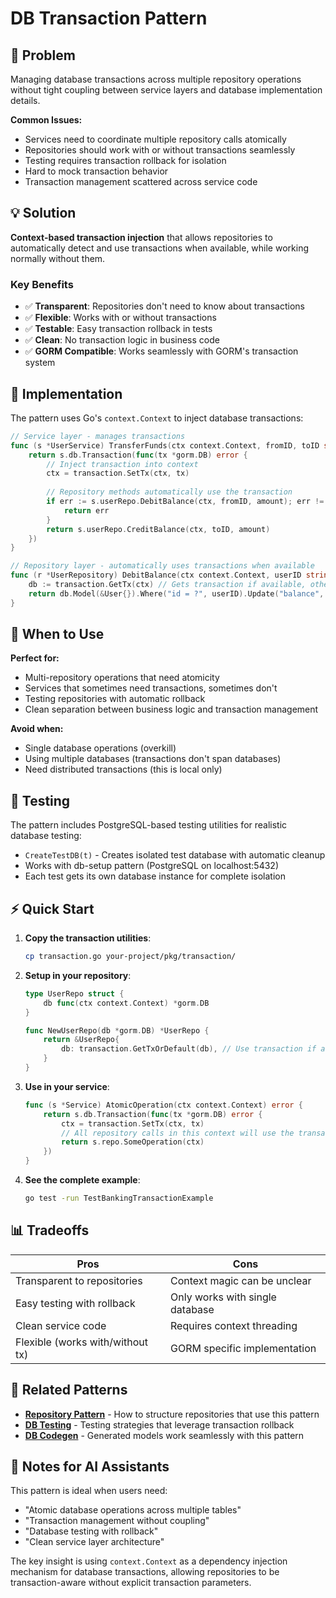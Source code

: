 # DB Transaction Pattern

## 🎯 Problem

Managing database transactions across multiple repository operations without tight coupling between service layers and database implementation details.

**Common Issues:**
- Services need to coordinate multiple repository calls atomically  
- Repositories should work with or without transactions seamlessly
- Testing requires transaction rollback for isolation
- Hard to mock transaction behavior
- Transaction management scattered across service code

## 💡 Solution

**Context-based transaction injection** that allows repositories to automatically detect and use transactions when available, while working normally without them.

### Key Benefits
- ✅ **Transparent**: Repositories don't need to know about transactions
- ✅ **Flexible**: Works with or without transactions
- ✅ **Testable**: Easy transaction rollback in tests
- ✅ **Clean**: No transaction logic in business code
- ✅ **GORM Compatible**: Works seamlessly with GORM's transaction system

## 🔧 Implementation

The pattern uses Go's `context.Context` to inject database transactions:

```go
// Service layer - manages transactions
func (s *UserService) TransferFunds(ctx context.Context, fromID, toID string, amount decimal.Decimal) error {
    return s.db.Transaction(func(tx *gorm.DB) error {
        // Inject transaction into context
        ctx = transaction.SetTx(ctx, tx)
        
        // Repository methods automatically use the transaction
        if err := s.userRepo.DebitBalance(ctx, fromID, amount); err != nil {
            return err
        }
        return s.userRepo.CreditBalance(ctx, toID, amount)
    })
}

// Repository layer - automatically uses transactions when available
func (r *UserRepository) DebitBalance(ctx context.Context, userID string, amount decimal.Decimal) error {
    db := transaction.GetTx(ctx) // Gets transaction if available, otherwise regular DB
    return db.Model(&User{}).Where("id = ?", userID).Update("balance", gorm.Expr("balance - ?", amount)).Error
}
```

## 🚀 When to Use

**Perfect for:**
- Multi-repository operations that need atomicity
- Services that sometimes need transactions, sometimes don't  
- Testing repositories with automatic rollback
- Clean separation between business logic and transaction management

**Avoid when:**
- Single database operations (overkill)
- Using multiple databases (transactions don't span databases)
- Need distributed transactions (this is local only)

## 🧪 Testing

The pattern includes PostgreSQL-based testing utilities for realistic database testing:
- `CreateTestDB(t)` - Creates isolated test database with automatic cleanup
- Works with db-setup pattern (PostgreSQL on localhost:5432)
- Each test gets its own database instance for complete isolation

## ⚡ Quick Start

1. **Copy the transaction utilities**:
   ```bash
   cp transaction.go your-project/pkg/transaction/
   ```

2. **Setup in your repository**:
   ```go
   type UserRepo struct {
       db func(ctx context.Context) *gorm.DB
   }

   func NewUserRepo(db *gorm.DB) *UserRepo {
       return &UserRepo{
           db: transaction.GetTxOrDefault(db), // Use transaction if available, otherwise default DB
       }
   }
   ```

3. **Use in your service**:
   ```go
   func (s *Service) AtomicOperation(ctx context.Context) error {
       return s.db.Transaction(func(tx *gorm.DB) error {
           ctx = transaction.SetTx(ctx, tx)
           // All repository calls in this context will use the transaction
           return s.repo.SomeOperation(ctx)
       })
   }
   ```

4. **See the complete example**:
   ```bash
   go test -run TestBankingTransactionExample
   ```

## 📊 Tradeoffs

| Pros | Cons |
|------|------|
| Transparent to repositories | Context magic can be unclear |
| Easy testing with rollback | Only works with single database |
| Clean service code | Requires context threading |
| Flexible (works with/without tx) | GORM specific implementation |

## 🔗 Related Patterns

- **[Repository Pattern](../repository-pattern/)** - How to structure repositories that use this pattern
- **[DB Testing](../db-testing/)** - Testing strategies that leverage transaction rollback
- **[DB Codegen](../db-codegen/)** - Generated models work seamlessly with this pattern

## 📝 Notes for AI Assistants

This pattern is ideal when users need:
- "Atomic database operations across multiple tables"
- "Transaction management without coupling"  
- "Database testing with rollback"
- "Clean service layer architecture"

The key insight is using `context.Context` as a dependency injection mechanism for database transactions, allowing repositories to be transaction-aware without explicit transaction parameters.